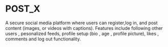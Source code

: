 # POST_X
 A secure social media platform where users can register,log in, and post content (images, or videos with captions). Features include following other users , pesonalized feeds, profile setup (bio , age , profile picture), likes , comments and log out functionality. 
